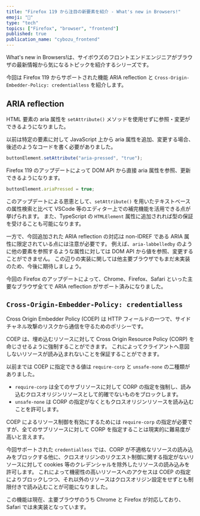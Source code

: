 ```yaml
---
title: "Firefox 119 から注目の新要素を紹介 - What's new in Browsers!"
emoji: "🍁"
type: "tech"
topics: ["Firefox", "browser", "frontend"]
published: true
publication_name: "cybozu_frontend"
---
```


What's new in Browsers!は、サイボウズのフロントエンドエンジニアがブラウザの最新情報から気になるトピックを紹介するシリーズです。

今回は Firefox 119 からサポートされた機能 ARIA reflection と `Cross-Origin-Embedder-Policy: credentialless` を紹介します。

## ARIA reflection

HTML 要素の aria 属性を `setAttribute()` メソッドを使用せずに参照・変更ができるようになりました。

以前は特定の要素に対して JavaScript 上から aria 属性を追加、変更する場合、後述のようなコードを書く必要がありました。

```js
buttonElement.setAttribute("aria-pressed", "true");
```

Firefox 119 のアップデートによって DOM API から直接 aria 属性を参照、更新できるようになります。

```js
buttonElement.ariaPressed = true;
```

このアップデートによる恩恵として、`setAttribute()` を用いたテキストベースの属性検索と比べて VSCode 等のエディター上での補完機能を活用できる点が挙げられます。
また、TypeScript の `HTMLElement` 属性に追加されれば型の保証を受けることも可能になります。

一方で、今回追加された ARIA reflection の対応は non-IDREF である ARIA 属性に限定されている点には注意が必要です。
例えば、`aria-labbelledby` のように他の要素を参照するような属性に対しては DOM API から値を参照、変更することができません。
この辺りの実装に関しては他主要ブラウザでもまだ未実装のため、今後に期待しましょう。

今回の Firefox のアップデートによって、Chrome、Firefox、Safari といった主要なブラウザ全てで ARIA reflection がサポート済みになりました。

## `Cross-Origin-Embedder-Policy: credentialless`

Cross Origin Embedder Policy (COEP) は HTTP フィールドの一つで、サイドチャネル攻撃のリスクから通信を守るためのポリシーです。

COEP は、埋め込むリソースに対して Cross Origin Resource Policy (CORP) を命じさせるように強制することができます。
これによってクライアントへ意図しないリソースが読み込まれないことを保証することができます。

以前までは COEP に指定できる値は `require-corp` と `unsafe-none` の二種類がありました。

- `require-corp` は全てのサブリソースに対して CORP の指定を強制し、読み込むクロスオリジンリソースとして的確でないものをブロックします。
- `unsafe-none` は CORP の指定がなくともクロスオリジンリソースを読み込むことを許可します。

COEP によるリソース制御を有効にするためには `require-corp` の指定が必要ですが、全てのサブリソースに対して CORP を指定することは現実的に難易度が高いと言えます。

今回サポートされた `credentialless` では、CORP が不適格なリソースの読み込みをブロックする他に、クロスオリジンのリクエスト制御に関する指定がないリソースに対して cookies 等のクレデンシャルを除外したリソースの読み込みを許可します。
これによって機密性の高いリソースへのアクセスは COEP の指定によりブロックしつつ、それ以外のリソースはクロスオリジン設定をせずとも制限付きで読み込むことが可能になりました。

この機能は現在、主要ブラウザのうち Chrome と Firefox が対応しており、Safari では未実装となっています。
